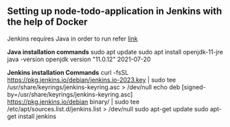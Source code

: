 
## Setting up node-todo-application in Jenkins with the help of Docker ##

Jenkins requires Java in order to run refer [link]([url](https://www.jenkins.io/doc/book/installing/linux/))

**Java installation commands** 
sudo apt update
sudo apt install openjdk-11-jre
java -version
openjdk version "11.0.12" 2021-07-20

**Jenkins installation Commands**
curl -fsSL https://pkg.jenkins.io/debian/jenkins.io-2023.key | sudo tee \
  /usr/share/keyrings/jenkins-keyring.asc > /dev/null
echo deb [signed-by=/usr/share/keyrings/jenkins-keyring.asc] \
  https://pkg.jenkins.io/debian binary/ | sudo tee \
  /etc/apt/sources.list.d/jenkins.list > /dev/null
sudo apt-get update
sudo apt-get install jenkins
